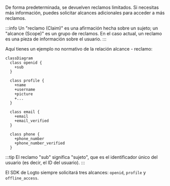 De forma predeterminada, se devuelven reclamos limitados. Si necesitas más información, puedes solicitar alcances adicionales para acceder a más reclamos.

:::info
Un "reclamo (Claim)" es una afirmación hecha sobre un sujeto; un "alcance (Scope)" es un grupo de reclamos. En el caso actual, un reclamo es una pieza de información sobre el usuario.
:::

Aquí tienes un ejemplo no normativo de la relación alcance - reclamo:

```mermaid
classDiagram
  class openid {
    +sub
  }

  class profile {
    +name
    +username
    +picture
    +...
  }

  class email {
    +email
    +email_verified
  }

  class phone {
    +phone_number
    +phone_number_verified
  }
```

:::tip
El reclamo "sub" significa "sujeto", que es el identificador único del usuario (es decir, el ID del usuario).
:::

El SDK de Logto siempre solicitará tres alcances: `openid`, `profile` y `offline_access`.
